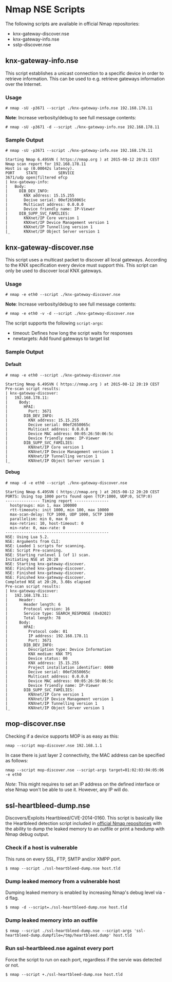 # Nmap NSE Scripts

The following scripts are available in official Nmap repositories:

* knx-gateway-discover.nse
* knx-gateway-info.nse
* sstp-discover.nse

## knx-gateway-info.nse

This script establishes a unicast connection to a specific device in order to retrieve information. This can be used to e.g. retrieve gateways information over the Internet.

### Usage

```
# nmap -sU -p3671 --script ./knx-gateway-info.nse 192.168.178.11
```

**Note**: Increase verbosity/debug to see full message contents:

```
# nmap -sU -p3671 -d --script ./knx-gateway-info.nse 192.168.178.11
```

### Sample Output

```
# nmap -sU -p3671 --script ./knx-gateway-info.nse 192.168.178.11

Starting Nmap 6.49SVN ( https://nmap.org ) at 2015-08-12 20:21 CEST
Nmap scan report for 192.168.178.11
Host is up (0.00042s latency).
PORT     STATE         SERVICE
3671/udp open|filtered efcp
| knx-gateway-info:
|   Body:
|     DIB_DEV_INFO:
|       KNX address: 15.15.255
|       Decive serial: 00ef2650065c
|       Multicast address: 0.0.0.0
|       Device friendly name: IP-Viewer
|     DIB_SUPP_SVC_FAMILIES:
|       KNXnet/IP Core version 1
|       KNXnet/IP Device Management version 1
|       KNXnet/IP Tunnelling version 1
|_      KNXnet/IP Object Server version 1
```

## knx-gateway-discover.nse

This script uses a multicast packet to discover all local gateways. According to the KNX specification every device must support this. This script can only be used to discover local KNX gateways.

### Usage

```
# nmap -e eth0 --script ./knx-gateway-discover.nse
```

**Note**: Increase verbosity/debug to see full message contents:

```
# nmap -e eth0 -v -d --script ./knx-gateway-discover.nse
```

The script supports the following `script-args`:
* timeout: Defines how long the script waits for responses
* newtargets: Add found gateways to target list

### Sample Output

#### Default

```
# nmap -e eth0 --script ./knx-gateway-discover.nse

Starting Nmap 6.49SVN ( https://nmap.org ) at 2015-08-12 20:19 CEST
Pre-scan script results:
| knx-gateway-discover:
|   192.168.178.11:
|     Body:
|       HPAI:
|         Port: 3671
|       DIB_DEV_INFO:
|         KNX address: 15.15.255
|         Decive serial: 00ef2650065c
|         Multicast address: 0.0.0.0
|         Device MAC address: 00:05:26:50:06:5c
|         Device friendly name: IP-Viewer
|       DIB_SUPP_SVC_FAMILIES:
|         KNXnet/IP Core version 1
|         KNXnet/IP Device Management version 1
|         KNXnet/IP Tunnelling version 1
|_        KNXnet/IP Object Server version 1
```

#### Debug

```
# nmap -d -e eth0 --script ./knx-gateway-discover.nse

Starting Nmap 6.49SVN ( https://nmap.org ) at 2015-08-12 20:20 CEST
PORTS: Using top 1000 ports found open (TCP:1000, UDP:0, SCTP:0)
--------------- Timing report ---------------
  hostgroups: min 1, max 100000
  rtt-timeouts: init 1000, min 100, max 10000
  max-scan-delay: TCP 1000, UDP 1000, SCTP 1000
  parallelism: min 0, max 0
  max-retries: 10, host-timeout: 0
  min-rate: 0, max-rate: 0
---------------------------------------------
NSE: Using Lua 5.2.
NSE: Arguments from CLI:
NSE: Loaded 1 scripts for scanning.
NSE: Script Pre-scanning.
NSE: Starting runlevel 1 (of 1) scan.
Initiating NSE at 20:20
NSE: Starting knx-gateway-discover.
NSE: Finished knx-gateway-discover.
NSE: Finished knx-gateway-discover.
NSE: Finished knx-gateway-discover.
Completed NSE at 20:20, 3.08s elapsed
Pre-scan script results:
| knx-gateway-discover:
|   192.168.178.11:
|     Header:
|       Header length: 6
|       Protocol version: 16
|       Service type: SEARCH_RESPONSE (0x0202)
|       Total length: 78
|     Body:
|       HPAI:
|         Protocol code: 01
|         IP address: 192.168.178.11
|         Port: 3671
|       DIB_DEV_INFO:
|         Description type: Device Information
|         KNX medium: KNX TP1
|         Device status: 00
|         KNX address: 15.15.255
|         Project installation identifier: 0000
|         Decive serial: 00ef2650065c
|         Multicast address: 0.0.0.0
|         Device MAC address: 00:05:26:50:06:5c
|         Device friendly name: IP-Viewer
|       DIB_SUPP_SVC_FAMILIES:
|         KNXnet/IP Core version 1
|         KNXnet/IP Device Management version 1
|         KNXnet/IP Tunnelling version 1
|_        KNXnet/IP Object Server version 1
```


## mop-discover.nse

Checking if a device supports MOP is as easy as this:

```
nmap --script mop-discover.nse 192.168.1.1
```

In case there is just layer 2 connectivity, the MAC address can be specified as follows:


```
nmap --script mop-discover.nse --script-args target=01:02:03:04:05:06 -e eth0
```

*Note*: This might requires to set an IP address on the defined interface or else Nmap won't be able to use it. However, any IP will do.

## ssl-heartbleed-dump.nse

Discovers/Exploits Heartbleed/CVE-2014-0160. This script is basically like the Heartbleed detection script included in [official Nmap repositories](https://svn.nmap.org/nmap/scripts/ssl-heartbleed.nse) with the ability to dump the leaked memory to an outfile or print a hexdump with Nmap debug output.

### Check if a host is vulnerable
This runs on every SSL, FTP, SMTP and/or XMPP port.
```
$ nmap --script ./ssl-heartbleed-dump.nse host.tld
```
### Dump leaked memory from a vulnerable host
Dumping leaked memory is enabled by increasing Nmap's debug level via -d flag.
```
$ nmap -d --script=./ssl-heartbleed-dump.nse host.tld
```
### Dump leaked memory into an outfile
```
$ nmap --script ./ssl-heartbleed-dump.nse --script-args 'ssl-heartbleed-dump.dumpfile=/tmp/heartbleed.dump' host.tld
```
### Run ssl-heartbleed.nse against every port
Force the script to run on each port, regardless if the servie was detected or not.
```
$ nmap --script +./ssl-heartbleed-dump.nse host.tld
```
